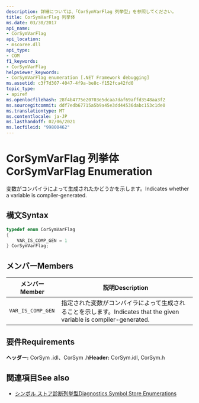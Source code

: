 ```yaml
---
description: 詳細については、「CorSymVarFlag 列挙型」を参照してください。
title: CorSymVarFlag 列挙体
ms.date: 03/30/2017
api_name:
- CorSymVarFlag
api_location:
- mscoree.dll
api_type:
- COM
f1_keywords:
- CorSymVarFlag
helpviewer_keywords:
- CorSymVarFlag enumeration [.NET Framework debugging]
ms.assetid: c3f7d307-4047-4f9a-be8c-f152fca42fd0
topic_type:
- apiref
ms.openlocfilehash: 28f4b4775e20703e5dcaa7daf69affd3548aa3f2
ms.sourcegitcommit: ddf7edb67715a5b9a45e3dd44536dabc153c1de0
ms.translationtype: MT
ms.contentlocale: ja-JP
ms.lasthandoff: 02/06/2021
ms.locfileid: "99800462"
---
```

# <a name="corsymvarflag-enumeration"></a><span data-ttu-id="fbbd2-103">CorSymVarFlag 列挙体</span><span class="sxs-lookup"><span data-stu-id="fbbd2-103">CorSymVarFlag Enumeration</span></span>

<span data-ttu-id="fbbd2-104">変数がコンパイラによって生成されたかどうかを示します。</span><span class="sxs-lookup"><span data-stu-id="fbbd2-104">Indicates whether a variable is compiler-generated.</span></span>  
  
## <a name="syntax"></a><span data-ttu-id="fbbd2-105">構文</span><span class="sxs-lookup"><span data-stu-id="fbbd2-105">Syntax</span></span>  
  
```cpp  
typedef enum CorSymVarFlag
{  
    VAR_IS_COMP_GEN = 1  
} CorSymVarFlag;  
```  
  
## <a name="members"></a><span data-ttu-id="fbbd2-106">メンバー</span><span class="sxs-lookup"><span data-stu-id="fbbd2-106">Members</span></span>  
  
|<span data-ttu-id="fbbd2-107">メンバー</span><span class="sxs-lookup"><span data-stu-id="fbbd2-107">Member</span></span>|<span data-ttu-id="fbbd2-108">説明</span><span class="sxs-lookup"><span data-stu-id="fbbd2-108">Description</span></span>|  
|------------|-----------------|  
|`VAR_IS_COMP_GEN`|<span data-ttu-id="fbbd2-109">指定された変数がコンパイラによって生成されることを示します。</span><span class="sxs-lookup"><span data-stu-id="fbbd2-109">Indicates that the given variable is compiler-generated.</span></span>|  
  
## <a name="requirements"></a><span data-ttu-id="fbbd2-110">要件</span><span class="sxs-lookup"><span data-stu-id="fbbd2-110">Requirements</span></span>  

 <span data-ttu-id="fbbd2-111">**ヘッダー:** CorSym .idl、CorSym .h</span><span class="sxs-lookup"><span data-stu-id="fbbd2-111">**Header:** CorSym.idl, CorSym.h</span></span>  
  
## <a name="see-also"></a><span data-ttu-id="fbbd2-112">関連項目</span><span class="sxs-lookup"><span data-stu-id="fbbd2-112">See also</span></span>

- [<span data-ttu-id="fbbd2-113">シンボル ストア診断列挙型</span><span class="sxs-lookup"><span data-stu-id="fbbd2-113">Diagnostics Symbol Store Enumerations</span></span>](diagnostics-symbol-store-enumerations.md)
